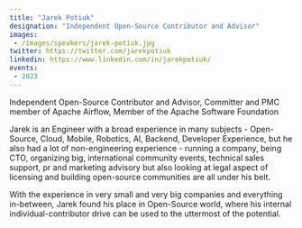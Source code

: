 ```yaml
---
title: "Jarek Potiuk"
designation: "Independent Open-Source Contributor and Advisor"
images:
 - /images/speakers/jarek-potiuk.jpg
twitter: https://twitter.com/jarekpotiuk
linkedin: https://www.linkedin.com/in/jarekpotiuk/
events:
 - 2023
---
```


Independent Open-Source Contributor and Advisor, Committer and PMC member of Apache Airflow, Member of the Apache Software Foundation



Jarek is an Engineer with a broad experience in many subjects - Open-Source, Cloud, Mobile, Robotics, AI, Backend, Developer Experience, but he also had a lot of non-engineering experience - running a company, being CTO, organizing big, international community events, technical sales support, pr and marketing advisory but also looking at legal aspect of licensing and building open-source communities are all under his belt. 



With the experience in very small and very big companies and everything in-between, Jarek found his place in Open-Source world, where his internal individual-contributor drive can be used to the uttermost of the potential.